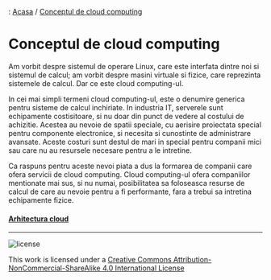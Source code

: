 : [Acasa](./index.html) / [Conceptul de cloud computing](./topic/cloud_computing.html)

# Conceptul de cloud computing

Am vorbit despre sistemul de operare Linux, care este interfata dintre noi si sistemul de calcul; am vorbit despre masini virtuale si fizice, care reprezinta sistemele de calcul. Dar ce este cloud computing-ul.

In cei mai simpli termeni cloud computing-ul, este o denumire generica pentru sisteme de calcul inchiriate. In industria IT, serverele sunt echipamente costisitoare, si nu doar din punct de vedere al costului de achizitie. Acestea au nevoie de spatii speciale, cu aerisire proiectata special pentru componente electronice, si necesita si cunostinte de administrare avansate. Aceste costuri sunt destul de mari in special pentru companii mici sau care nu au resursele necesare pentru a le intretine.

Ca raspuns pentru aceste nevoi piata a dus la formarea de companii care ofera servicii de cloud computing. Cloud computing-ul ofera companiilor mentionate mai sus, si nu numai, posibilitatea sa foloseasca resurse de calcul de care au nevoie pentru a fi performante, fara a trebui sa intretina echipamente fizice. 

#### [Arhitectura cloud](./topic/arhitectura_cloud.html)

* * *
![license](https://i.creativecommons.org/l/by-nc-sa/4.0/88x31.png)

This work is licensed under a [Creative Commons Attribution-NonCommercial-ShareAlike 4.0 International License](http://creativecommons.org/licenses/by-nc-sa/4.0/)